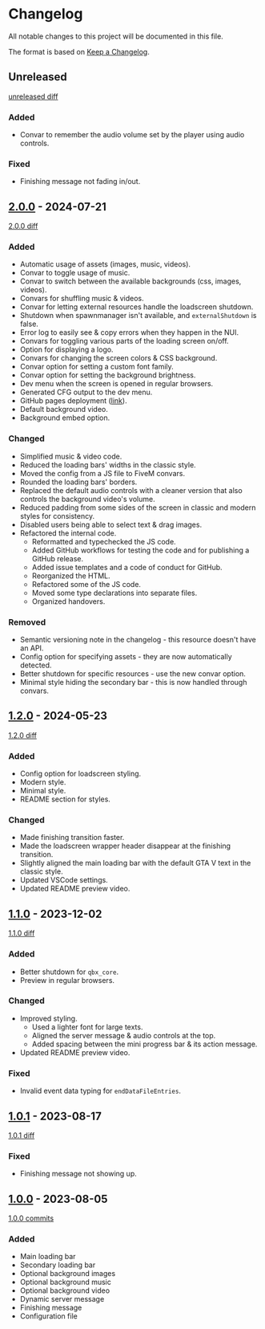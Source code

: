 # Changelog

All notable changes to this project will be documented in this file.

The format is based on [Keep a Changelog](https://keepachangelog.com/en/1.1.0/).

## Unreleased

[unreleased diff]

### Added

- Convar to remember the audio volume set by the player using audio controls.

### Fixed

- Finishing message not fading in/out.

## [2.0.0] - 2024-07-21

[2.0.0 diff]

### Added

- Automatic usage of assets (images, music, videos).
- Convar to toggle usage of music.
- Convar to switch between the available backgrounds (css, images, videos).
- Convars for shuffling music & videos.
- Convar for letting external resources handle the loadscreen shutdown.
- Shutdown when spawnmanager isn't available, and `externalShutdown` is false.
- Error log to easily see & copy errors when they happen in the NUI.
- Convars for toggling various parts of the loading screen on/off.
- Option for displaying a logo.
- Convars for changing the screen colors & CSS background.
- Convar option for setting a custom font family.
- Convar option for setting the background brightness.
- Dev menu when the screen is opened in regular browsers.
- Generated CFG output to the dev menu.
- GitHub pages deployment ([link](https://d4isdavid.github.io/loadscreen/)).
- Default background video.
- Background embed option.

### Changed

- Simplified music & video code.
- Reduced the loading bars' widths in the classic style.
- Moved the config from a JS file to FiveM convars.
- Rounded the loading bars' borders.
- Replaced the default audio controls with a cleaner version that also controls the background video's volume.
- Reduced padding from some sides of the screen in classic and modern styles for consistency.
- Disabled users being able to select text & drag images.
- Refactored the internal code.
  - Reformatted and typechecked the JS code.
  - Added GitHub workflows for testing the code and for publishing a GitHub release.
  - Added issue templates and a code of conduct for GitHub.
  - Reorganized the HTML.
  - Refactored some of the JS code.
  - Moved some type declarations into separate files.
  - Organized handovers.

### Removed

- Semantic versioning note in the changelog - this resource doesn't have an API.
- Config option for specifying assets - they are now automatically detected.
- Better shutdown for specific resources - use the new convar option.
- Minimal style hiding the secondary bar - this is now handled through convars.

## [1.2.0] - 2024-05-23

[1.2.0 diff]

### Added

- Config option for loadscreen styling.
- Modern style.
- Minimal style.
- README section for styles.

### Changed

- Made finishing transition faster.
- Made the loadscreen wrapper header disappear at the finishing transition.
- Slightly aligned the main loading bar with the default GTA V text in the classic style.
- Updated VSCode settings.
- Updated README preview video.

## [1.1.0] - 2023-12-02

[1.1.0 diff]

### Added

- Better shutdown for `qbx_core`.
- Preview in regular browsers.

### Changed

- Improved styling.
  - Used a lighter font for large texts.
  - Aligned the server message & audio controls at the top.
  - Added spacing between the mini progress bar & its action message.
- Updated README preview video.

### Fixed

- Invalid event data typing for `endDataFileEntries`.

## [1.0.1] - 2023-08-17

[1.0.1 diff]

### Fixed

- Finishing message not showing up.

## [1.0.0] - 2023-08-05

[1.0.0 commits]

### Added

- Main loading bar
- Secondary loading bar
- Optional background images
- Optional background music
- Optional background video
- Dynamic server message
- Finishing message
- Configuration file

[unreleased diff]: https://github.com/D4isDAVID/loadscreen/compare/v2.0.0...main
[2.0.0]: https://github.com/D4isDAVID/loadscreen/releases/tag/v2.0.0
[2.0.0 diff]: https://github.com/D4isDAVID/loadscreen/compare/v1.2.0...v2.0.0
[1.2.0]: https://github.com/D4isDAVID/loadscreen/releases/tag/v1.2.0
[1.2.0 diff]: https://github.com/D4isDAVID/loadscreen/compare/v1.1.0...v1.2.0
[1.1.0]: https://github.com/D4isDAVID/loadscreen/releases/tag/v1.1.0
[1.1.0 diff]: https://github.com/D4isDAVID/loadscreen/compare/v1.0.1...v1.1.0
[1.0.1]: https://github.com/D4isDAVID/loadscreen/releases/tag/v1.0.1
[1.0.1 diff]: https://github.com/D4isDAVID/loadscreen/compare/v1.0.0...v1.0.1
[1.0.0]: https://github.com/D4isDAVID/loadscreen/releases/tag/v1.0.0
[1.0.0 commits]: https://github.com/D4isDAVID/loadscreen/commits/v1.0.0
